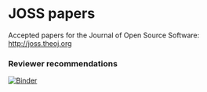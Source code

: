 # JOSS papers
Accepted papers for the Journal of Open Source Software: http://joss.theoj.org

### Reviewer recommendations

[![Binder](https://mybinder.org/badge_logo.svg)](https://mybinder.org/v2/gh/openjournals/joss-papers/recommend?filepath=JOSS_Reviewer_Matching.ipynb)